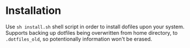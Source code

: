 # Installation

Use `sh install.sh` shell script in order to install dofiles upon your system.
Supports backing up dotfiles being overwritten from home directory, to `.dotfiles_old`, so
potentionally information won't be erased.
